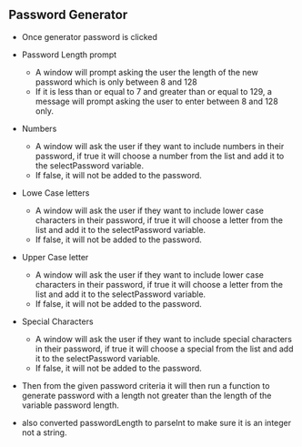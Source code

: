 ## Password Generator

* Once generator password is clicked

* Password Length prompt
    * A window will prompt asking the user the length of the new password which is only between 8 and 128
    * If it is less than or equal to 7 and greater than or equal to 129, a message will prompt asking the user to enter between 8 and 128 only.

* Numbers
    * A window will ask the user if they want to include numbers in their password, if true it will choose a number from the list and add it to the selectPassword variable.
    * If false, it will not be added to the password.

* Lowe Case letters
    * A window will ask the user if they want to include lower case characters in their password, if true it will choose a letter from the list and add it to the selectPassword variable.
    * If false, it will not be added to the password.

* Upper Case letter
    * A window will ask the user if they want to include lower case characters in their password, if true it will choose a letter from the list and add it to the selectPassword variable.
    * If false, it will not be added to the password.

* Special Characters
    * A window will ask the user if they want to include special characters in their password, if true it will choose a special from the list and add it to the selectPassword variable.
    * If false, it will not be added to the password.

* Then from the given password criteria it will then run a function to generate password with a length not greater than the length of the variable password length.

* also converted passwordLength to parseInt to make sure it is an integer not a string.
